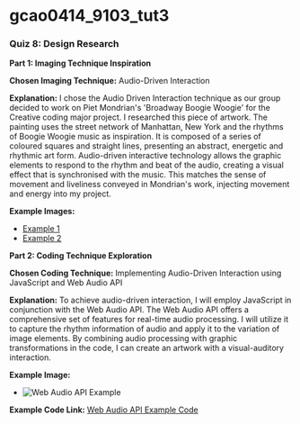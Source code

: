 # gcao0414_9103_tut3

### Quiz 8: Design Research

**Part 1: Imaging Technique Inspiration**

**Chosen Imaging Technique:** Audio-Driven Interaction

**Explanation:** I chose the Audio Driven Interaction technique as our group decided to work on Piet Mondrian's 'Broadway Boogie Woogie' for the Creative coding major project. I researched this piece of artwork. The painting uses the street network of Manhattan, New York and the rhythms of Boogie Woogie music as inspiration. It is composed of a series of coloured squares and straight lines, presenting an abstract, energetic and rhythmic art form.
Audio-driven interactive technology allows the graphic elements to respond to the rhythm and beat of the audio, creating a visual effect that is synchronised with the music. This matches the sense of movement and liveliness conveyed in Mondrian's work, injecting movement and energy into my project.

**Example Images:**
- [Example 1](https://i.etsystatic.com/13178862/r/il/7ac13b/1444346079/il_570xN.1444346079_4ykx.jpg)
- [Example 2](https://inspirationfeed.com/wp-content/uploads/2020/04/Music-visualizer.jpg)

**Part 2: Coding Technique Exploration**

**Chosen Coding Technique:** Implementing Audio-Driven Interaction using JavaScript and Web Audio API

**Explanation:** To achieve audio-driven interaction, I will employ JavaScript in conjunction with the Web Audio API. The Web Audio API offers a comprehensive set of features for real-time audio processing. I will utilize it to capture the rhythm information of audio and apply it to the variation of image elements. By combining audio processing with graphic transformations in the code, I can create an artwork with a visual-auditory interaction.

**Example Image:**
- ![Web Audio API Example](https://developer.mozilla.org/en-US/docs/Web/API/Web_Audio_API/Using_Web_Audio_API/violent-theremin.png)

**Example Code Link:** [Web Audio API Example Code](https://github.com/mdn/webaudio-examples/tree/master/violent-theremin)
